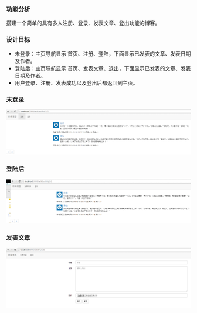 ### 功能分析
搭建一个简单的具有多人注册、登录、发表文章、登出功能的博客。

### 设计目标
- 未登录：主页导航显示 首页、注册、登陆，下面显示已发表的文章、发表日期及作者。
- 登陆后：主页导航显示 首页、发表文章、退出，下面显示已发表的文章、发表日期及作者。
- 用户登录、注册、发表成功以及登出后都返回到主页。

### 未登录
![image](/logout.jpg)

### 登陆后
![image](/loged.jpg)

### 发表文章
![image](/publisharticle.jpg)
